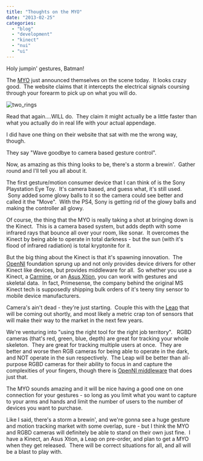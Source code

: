 ```yaml
---
title: "Thoughts on the MYO"
date: "2013-02-25"
categories:
  - "blog"
  - "development"
  - "kinect"
  - "nui"
  - "ui"
---
```


Holy jumpin' gestures, Batman!

The [MYO](https://getmyo.com/) just announced themselves on the scene today.  It looks crazy good.  The website claims that it intercepts the electrical signals coursing through your forearm to pick up on what you will do.

![two_rings](https://d2ypg8o05lff0b.cloudfront.net/wp-content/uploads/2013/02/two_rings.png)

Read that again....WILL do.  They claim it might actually be a little faster than what you actually do in real life with your actual appendage.

I did have one thing on their website that sat with me the wrong way, though.

They say "Wave goodbye to camera based gesture control".

Now, as amazing as this thing looks to be, there's a storm a brewin'.  Gather round and I'll tell you all about it.

The first gesture/motion consumer device that I can think of is the Sony Playstation Eye Toy.  It's camera based, and guess what, it's still used.  Sony added some glowy balls to it so the camera could see better and called it the "Move".  With the PS4, Sony is getting rid of the glowy balls and making the controller all glowy.

Of course, the thing that the MYO is really taking a shot at bringing down is the Kinect.  This is a camera based system, but adds depth with some infrared rays that bounce all over your room, like sonar.  It overcomes the Kinect by being able to operate in total darkness - but the sun (with it's flood of infrared radiation) is total kryptonite for it.

But the big thing about the Kinect is that it's spawning innovation.  The [OpenNI](http://www.openni.org/) foundation sprung up and not only provides device drivers for other Kinect like devices, but provides middleware for all.  So whether you use a Kinect, a [Carmine](http://www.primesense.com/developers/get-your-sensor/), or an [Asus Xtion](http://www.asus.com/Multimedia/Xtion_PRO_LIVE/), you can work with gestures and skeletal data.  In fact, Primesense, the company behind the original MS Kinect tech is supposedly shipping bulk orders of it's teeny tiny sensor to mobile device manufacturers.

Camera's ain't dead - they're just starting.  Couple this with the [Leap](https://www.leapmotion.com/) that will be coming out shortly, and most likely a metric crap ton of sensors that will make their way to the market in the next few years.

We're venturing into "using the right tool for the right job territory".   RGBD cameras (that's red, green, blue, depth) are great for tracking your whole skeleton.  They are great for tracking multiple users at once.  They are better and worse then RGB cameras for being able to operate in the dark, and NOT operate in the sun respectively.  The Leap will be better than all-purpose RGBD cameras for their ability to focus in and capture the complexities of your fingers, though there is [OpenNI middleware](http://www.openni.org/files/3d-hand-tracking-library/) that does just that.

The MYO sounds amazing and it will be nice having a good one on one connection for your gestures - so long as you limit what you want to capture to your arms and hands and limit the number of users to the number of devices you want to purchase.

Like I said, there's a storm a brewin', and we're gonna see a huge gesture and motion tracking market with some overlap, sure - but I think the MYO and RGBD cameras will definitely be able to stand on their own just fine.  I have a Kinect, an Asus Xtion, a Leap on pre-order, and plan to get a MYO when they get released.  There will be correct situations for all, and all will be a blast to play with.
